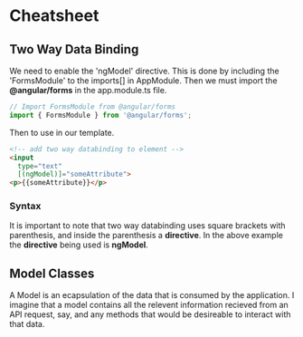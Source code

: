 # Cheatsheet

## Two Way Data Binding

We need to enable the 'ngModel' directive. This is done by including the 'FormsModule' to the imports[] in AppModule. Then we must import the __@angular/forms__ in the app.module.ts file.

```TypeScript
// Import FormsModule from @angular/forms
import { FormsModule } from '@angular/forms';
```

Then to use in our template.

```html
<!-- add two way databinding to element -->
<input
  type="text"
  [(ngModel)]="someAttribute">
<p>{{someAttribute}}</p>
```

### Syntax

It is important to note that two way databinding uses square brackets with parenthesis, and inside the parenthesis a __directive__. In the above example the __directive__ being used is __ngModel__.

## Model Classes

A Model is an ecapsulation of the data that is consumed by the application. I imagine that a model contains all the relevent information recieved from an API request, say, and any methods that would be desireable to interact with that data.